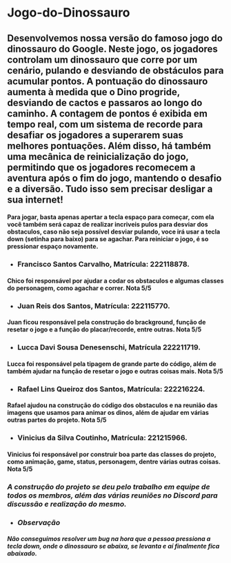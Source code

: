 ﻿# Jogo-do-Dinossauro
 
## Desenvolvemos nossa versão do famoso jogo do dinossauro do Google. Neste jogo, os jogadores controlam um dinossauro que corre por um cenário, pulando e desviando de obstáculos para acumular pontos. A pontuação do dinossauro aumenta à medida que o Dino progride, desviando de cactos e passaros ao longo do caminho. A contagem de pontos é exibida em tempo real, com um sistema de recorde para desafiar os jogadores a superarem suas melhores pontuações. Além disso, há também uma mecânica de reinicialização do jogo, permitindo que os jogadores recomecem a aventura após o fim do jogo, mantendo o desafio e a diversão. Tudo isso sem precisar desligar a sua internet!

#### Para jogar, basta apenas apertar a tecla espaço para começar, com ela você também será capaz de realizar incriveis pulos para desviar dos obstaculos, caso não seja possível desviar pulando, voce irá usar a tecla down (setinha para baixo) para se agachar. Para reiniciar o jogo, é so pressionar espaço novamente.

* ### Francisco Santos Carvalho, Matrícula: 222118878.
 #### Chico foi responsável por ajudar a codar os obstaculos e algumas classes do personagem, como agachar e correr. Nota 5/5
* ### Juan Reis dos Santos, Matrícula: 222115770.
 #### Juan ficou responsável pela construção do brackground, função de resetar o jogo e a função do placar/recorde, entre outras. Nota 5/5
* ### Lucca Davi Sousa Denesenschi, Matrícula 222211719.
 #### Lucca foi responsável pela tipagem de grande parte do código, além de também ajudar na função de resetar o jogo e outras coisas mais. Nota 5/5
* ### Rafael Lins Queiroz dos Santos, Matrícula: 222216224.
 #### Rafael ajudou na construção do código dos obstaculos e na reunião das imagens que usamos para animar os dinos, além de ajudar em várias outras partes do projeto. Nota 5/5
* ### Vinicius da Silva Coutinho, Matrícula: 221215966.
 #### Vinicius foi responsável por construir boa parte das classes do projeto, como animação, game, status, personagem, dentre várias outras coisas. Nota 5/5

### _A construção do projeto se deu pelo trabalho em equipe de todos os membros, além das várias reuniões no Discord para discussão e realização do mesmo._

* ### *Observação*
#### _Não conseguimos resolver um bug na hora que a pessoa pressiona a tecla down, onde o dinossauro se abaixa, se levanta e aí finalmente fica abaixado._
